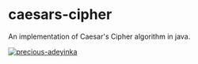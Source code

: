# caesars-cipher
An implementation of Caesar's Cipher algorithm in java.

[![precious-adeyinka](https://circleci.com/gh/precous-adeyinka/caesars-cipher.svg?style=svg)](https://app.circleci.com/pipelines/github/precious-adeyinka/caesars-cipher?branch=master)
